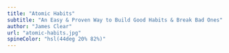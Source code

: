```yaml
---
title: "Atomic Habits"
subtitle: "An Easy & Proven Way to Build Good Habits & Break Bad Ones"
author: "James Clear"
url: "atomic-habits.jpg"
spineColor: "hsl(44deg 20% 82%)"
---
```

